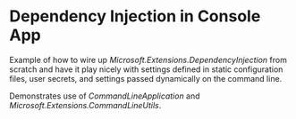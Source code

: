 ﻿# Dependency Injection in Console App

Example of how to wire up *Microsoft.Extensions.DependencyInjection* from scratch and have it play nicely with settings
defined in static configuration files, user secrets, and settings passed dynamically on the command line.

Demonstrates use of *CommandLineApplication* and *Microsoft.Extensions.CommandLineUtils*.
